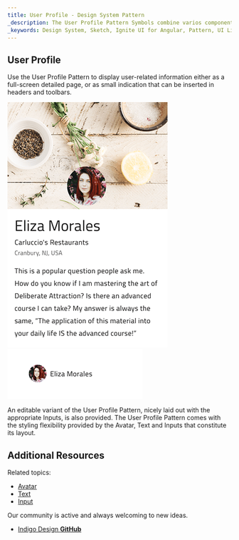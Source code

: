 ```yaml
---
title: User Profile - Design System Pattern
_description: The User Profile Pattern Symbols combine varios components that display user-related information such as name, personal traits, contact information etc. 
_keywords: Design System, Sketch, Ignite UI for Angular, Pattern, UI Library, Widgets
---
```


## User Profile

Use the User Profile Pattern to display user-related information either as a full-screen detailed page, or as small indication that can be inserted in headers and toolbars.

![](../images/profile_demo.png)
![](../images/profile_small.png)

An editable variant of the User Profile Pattern, nicely laid out with the appropriate Inputs, is also provided. The User Profile Pattern comes with the styling flexibility provided by the Avatar, Text and Inputs that constitute its layout.

## Additional Resources

Related topics:

- [Avatar](avatar.md)
- [Text](text.md)
- [Input](input.md)
  <div class="divider--half"></div>

Our community is active and always welcoming to new ideas.

- [Indigo Design **GitHub**](https://github.com/IgniteUI/design-system-docfx)

